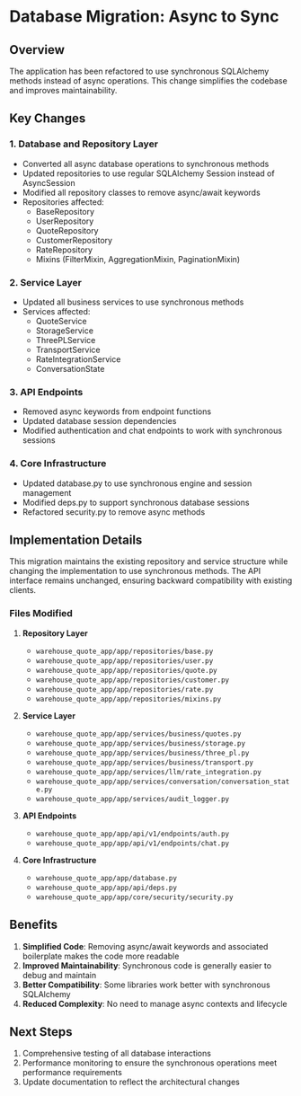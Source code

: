 # Database Migration: Async to Sync

## Overview

The application has been refactored to use synchronous SQLAlchemy methods instead of async operations. This change simplifies the codebase and improves maintainability.

## Key Changes

### 1. Database and Repository Layer

- Converted all async database operations to synchronous methods
- Updated repositories to use regular SQLAlchemy Session instead of AsyncSession
- Modified all repository classes to remove async/await keywords
- Repositories affected:
  - BaseRepository
  - UserRepository
  - QuoteRepository
  - CustomerRepository
  - RateRepository
  - Mixins (FilterMixin, AggregationMixin, PaginationMixin)

### 2. Service Layer

- Updated all business services to use synchronous methods
- Services affected:
  - QuoteService
  - StorageService
  - ThreePLService
  - TransportService
  - RateIntegrationService
  - ConversationState

### 3. API Endpoints

- Removed async keywords from endpoint functions
- Updated database session dependencies
- Modified authentication and chat endpoints to work with synchronous sessions

### 4. Core Infrastructure

- Updated database.py to use synchronous engine and session management
- Modified deps.py to support synchronous database sessions
- Refactored security.py to remove async methods

## Implementation Details

This migration maintains the existing repository and service structure while changing the implementation to use synchronous methods. The API interface remains unchanged, ensuring backward compatibility with existing clients.

### Files Modified

1. **Repository Layer**
   - `warehouse_quote_app/app/repositories/base.py`
   - `warehouse_quote_app/app/repositories/user.py`
   - `warehouse_quote_app/app/repositories/quote.py`
   - `warehouse_quote_app/app/repositories/customer.py`
   - `warehouse_quote_app/app/repositories/rate.py`
   - `warehouse_quote_app/app/repositories/mixins.py`

2. **Service Layer**
   - `warehouse_quote_app/app/services/business/quotes.py`
   - `warehouse_quote_app/app/services/business/storage.py`
   - `warehouse_quote_app/app/services/business/three_pl.py`
   - `warehouse_quote_app/app/services/business/transport.py`
   - `warehouse_quote_app/app/services/llm/rate_integration.py`
   - `warehouse_quote_app/app/services/conversation/conversation_state.py`
   - `warehouse_quote_app/app/services/audit_logger.py`

3. **API Endpoints**
   - `warehouse_quote_app/app/api/v1/endpoints/auth.py`
   - `warehouse_quote_app/app/api/v1/endpoints/chat.py`

4. **Core Infrastructure**
   - `warehouse_quote_app/app/database.py`
   - `warehouse_quote_app/app/api/deps.py`
   - `warehouse_quote_app/app/core/security/security.py`

## Benefits

1. **Simplified Code**: Removing async/await keywords and associated boilerplate makes the code more readable
2. **Improved Maintainability**: Synchronous code is generally easier to debug and maintain
3. **Better Compatibility**: Some libraries work better with synchronous SQLAlchemy
4. **Reduced Complexity**: No need to manage async contexts and lifecycle

## Next Steps

1. Comprehensive testing of all database interactions
2. Performance monitoring to ensure the synchronous operations meet performance requirements
3. Update documentation to reflect the architectural changes
